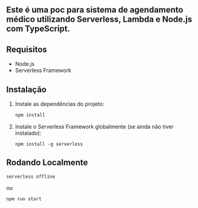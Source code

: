 ## Este é uma poc para sistema de agendamento médico utilizando Serverless, Lambda e Node.js com TypeScript.

## Requisitos

- Node.js
- Serverless Framework

## Instalação

1. Instale as dependências do projeto:

   ```bash
   npm install

2. Instale o Serverless Framework globalmente (se ainda não tiver instalado):
    ```
    npm install -g serverless

## Rodando Localmente
```
serverless offline
```
ou
```
npm run start
``` 
